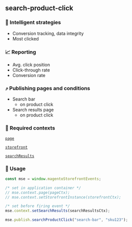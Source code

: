 ## search-product-click

### 🤖 Intelligent strategies

-   Conversion tracking, data integrity
-   Most clicked

### 📈 Reporting

-   Avg. click position
-   Click-through rate
-   Conversion rate

### ⤴️ Publishing pages and conditions

-   Search bar
    -   on product click
-   Search results page
    -   on product click

### 🛄 Required contexts

[`page`](./example-contexts/mock-page-context.md)

[`storefront`](./example-contexts/mock-storefront-context.md)

[`searchResults`](./example-contexts/mock-search-results-context.md)

### 🔧 Usage

```javascript
const mse = window.magentoStorefrontEvents;

/* set in application container */
// mse.context.page(pageCtx);
// mse.context.setStorefrontInstance(storefrontCtx);

/* set before firing event */
mse.context.setSearchResults(searchResultsCtx);

mse.publish.searchProductClick("search-bar", "sku123");
```
